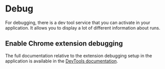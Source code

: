 # Debug

For debugging, there is a dev tool service that you can activate in your application.
It allows you to display a lot of different information about runs.

## Enable Chrome extension debugging

The full documentation relative to the extension debugging setup in the application is available in the [DevTools documentation](../../dev-tools/chrome-devtools.md).
